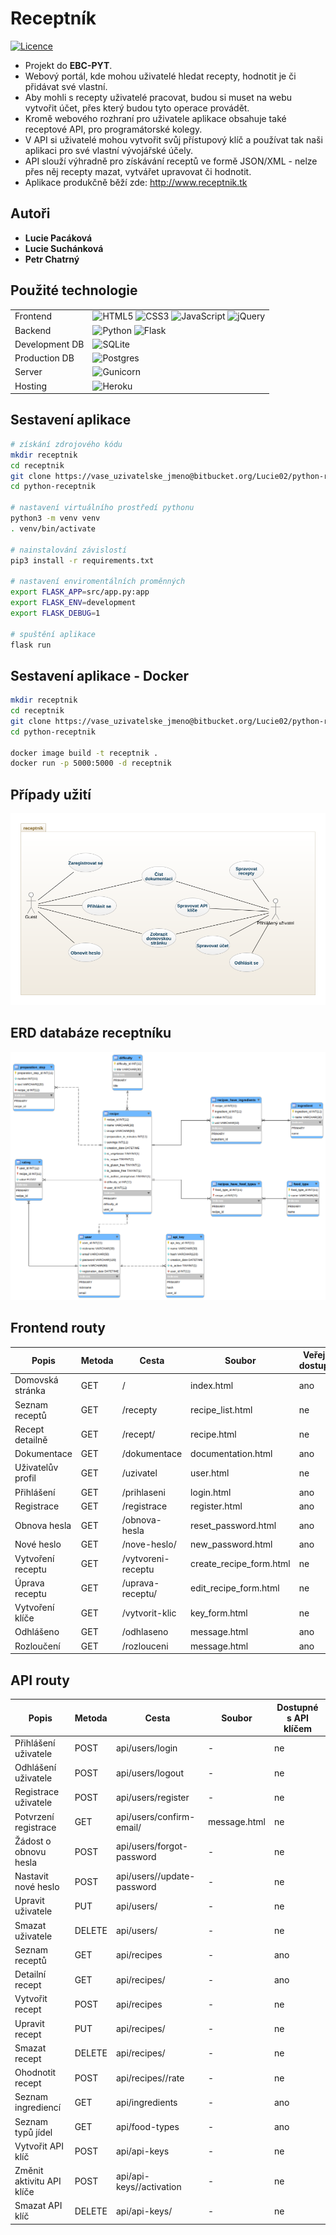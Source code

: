 # Receptník

[![Licence](https://img.shields.io/github/license/Ileriayo/markdown-badges?style=for-the-badge)](./LICENSE)

- Projekt do **EBC-PYT**.
- Webový portál, kde mohou uživatelé hledat recepty, hodnotit je či přidávat své vlastní.
- Aby mohli s recepty uživatelé pracovat, budou si muset na webu vytvořit účet, přes který budou tyto operace provádět.
- Kromě webového rozhraní pro uživatele aplikace obsahuje také receptové API, pro programátorské kolegy.
- V API si uživatelé mohou vytvořit svůj přístupový klíč a používat tak naši aplikaci pro své vlastní vývojářské účely.
- API slouží výhradně pro získávání receptů ve formě JSON/XML - nelze přes něj recepty mazat, vytvářet upravovat či
  hodnotit.
- Aplikace produkčně běží zde: http://www.receptnik.tk

## Autoři

- **Lucie Pacáková**
- **Lucie Suchánková**
- **Petr Chatrný**

## Použité technologie

|                |                                                                                                                                                                                                                                                                                                                                                                                                                                                            |
|----------------|------------------------------------------------------------------------------------------------------------------------------------------------------------------------------------------------------------------------------------------------------------------------------------------------------------------------------------------------------------------------------------------------------------------------------------------------------------|
| Frontend       | ![HTML5](https://img.shields.io/badge/html5-%23E34F26.svg?style=for-the-badge&logo=html5&logoColor=white) ![CSS3](https://img.shields.io/badge/css3-%231572B6.svg?style=for-the-badge&logo=css3&logoColor=white) ![JavaScript](https://img.shields.io/badge/javascript-%23323330.svg?style=for-the-badge&logo=javascript&logoColor=%23F7DF1E) ![jQuery](https://img.shields.io/badge/jquery-%230769AD.svg?style=for-the-badge&logo=jquery&logoColor=white) |
| Backend        | ![Python](https://img.shields.io/badge/python-3670A0?style=for-the-badge&logo=python&logoColor=ffdd54) ![Flask](https://img.shields.io/badge/flask-%23000.svg?style=for-the-badge&logo=flask&logoColor=white)                                                                                                                                                                                                                                              |
| Development DB | ![SQLite](https://img.shields.io/badge/sqlite-%2307405e.svg?style=for-the-badge&logo=sqlite&logoColor=white)                                                                                                                                                                                                                                                                                                                                               |
| Production DB  | ![Postgres](https://img.shields.io/badge/postgres-%23316192.svg?style=for-the-badge&logo=postgresql&logoColor=white)                                                                                                                                                                                                                                                                                                                                       |
| Server         | ![Gunicorn](https://img.shields.io/badge/gunicorn-%298729.svg?style=for-the-badge&logo=gunicorn&logoColor=white)                                                                                                                                                                                                                                                                                                                                           |
| Hosting        | ![Heroku](https://img.shields.io/badge/heroku-%23430098.svg?style=for-the-badge&logo=heroku&logoColor=white)                                                                                                                                                                                                                                                                                                                                               |

## Sestavení aplikace

```bash
# získání zdrojového kódu
mkdir receptnik
cd receptnik
git clone https://vase_uzivatelske_jmeno@bitbucket.org/Lucie02/python-receptnik.git
cd python-receptnik

# nastavení virtuálního prostředí pythonu
python3 -m venv venv
. venv/bin/activate

# nainstalování závislostí
pip3 install -r requirements.txt

# nastavení enviromentálních proměnných
export FLASK_APP=src/app.py:app
export FLASK_ENV=development
export FLASK_DEBUG=1

# spuštění aplikace
flask run
```

## Sestavení aplikace - Docker

```bash
mkdir receptnik
cd receptnik
git clone https://vase_uzivatelske_jmeno@bitbucket.org/Lucie02/python-receptnik.git
cd python-receptnik

docker image build -t receptnik .
docker run -p 5000:5000 -d receptnik
```

## Případy užití

![](docs/usecase-diagram.png)

## ERD databáze receptníku

![img.png](docs/db-diagram.png)

## Frontend routy

| Popis             | Metoda | Cesta                | Soubor                  | Veřejně dostupné |
|-------------------|--------|----------------------|-------------------------|------------------|
| Domovská stránka  | GET    | /                    | index.html              | ano              |            
| Seznam receptů    | GET    | /recepty             | recipe_list.html        | ne               |
| Recept detailně   | GET    | /recept/<id>         | recipe.html             | ne               |   
| Dokumentace       | GET    | /dokumentace         | documentation.html      | ano              |    
| Uživatelův profil | GET    | /uzivatel            | user.html               | ne               |    
| Přihlášení        | GET    | /prihlaseni          | login.html              | ano              |     
| Registrace        | GET    | /registrace          | register.html           | ano              |       
| Obnova hesla      | GET    | /obnova-hesla        | reset_password.html     | ano              |         
| Nové heslo        | GET    | /nove-heslo/<token>  | new_password.html       | ano              |           
| Vytvoření receptu | GET    | /vytvoreni-receptu   | create_recipe_form.html | ne               |            
| Úprava receptu    | GET    | /uprava-receptu/<id> | edit_recipe_form.html   | ne               |             
| Vytvoření klíče   | GET    | /vytvorit-klic       | key_form.html           | ne               |
| Odhlášeno         | GET    | /odhlaseno           | message.html            | ano              |
| Rozloučení        | GET    | /rozlouceni          | message.html            | ano              |

## API routy

| Popis                     | Metoda | Cesta                           | Soubor       | Dostupné s API klíčem |
|---------------------------|--------|---------------------------------|--------------|-----------------------|
| Přihlášení uživatele      | POST   | api/users/login                 | -            | ne                    |
| Odhlášení uživatele       | POST   | api/users/logout                | -            | ne                    |
| Registrace uživatele      | POST   | api/users/register              | -            | ne                    |
| Potvrzení registrace      | GET    | api/users/confirm-email/<token> | message.html | ne                    |
| Žádost o obnovu hesla     | POST   | api/users/forgot-password       | -            | ne                    | 
| Nastavit nové heslo       | POST   | api/users/<id>/update-password  | -            | ne                    | 
| Upravit uživatele         | PUT    | api/users/<id>                  | -            | ne                    |
| Smazat uživatele          | DELETE | api/users/<id>                  | -            | ne                    |
| Seznam receptů            | GET    | api/recipes                     | -            | ano                   |
| Detailní recept           | GET    | api/recipes/<id>                | -            | ano                   |
| Vytvořit recept           | POST   | api/recipes                     | -            | ne                    |
| Upravit recept            | PUT    | api/recipes/<id>                | -            | ne                    |
| Smazat recept             | DELETE | api/recipes/<id>                | -            | ne                    |
| Ohodnotit recept          | POST   | api/recipes/<id>/rate           | -            | ne                    |
| Seznam ingrediencí        | GET    | api/ingredients                 | -            | ano                   |
| Seznam typů jídel         | GET    | api/food-types                  | -            | ano                   |
| Vytvořit API klíč         | POST   | api/api-keys                    | -            | ne                    |
| Změnit aktivitu API klíče | POST   | api/api-keys/<id>/activation    | -            | ne                    |
| Smazat API klíč           | DELETE | api/api-keys/<id>               | -            | ne                    |
